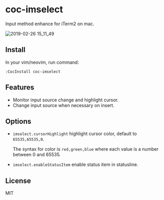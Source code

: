 # coc-imselect

Input method enhance for iTerm2 on mac.

![2019-02-26 15_11_49](https://user-images.githubusercontent.com/251450/53394376-0de0c980-39da-11e9-8d6f-8006f98af84f.gif)

## Install

In your vim/neovim, run command:

```
:CocInstall coc-imselect
```

## Features

- Monitor input source change and highlight cursor.
- Change input source when necessary on insert.

## Options

- `imselect.cursorHighlight` highlight cursor color, default to `65535,65535,0`.

  The syntax for color is `red,green,blue` where each value is a number between 0 and 65535.

- `imselect.enableStatusItem` enable status item in statusline.

## License

MIT
